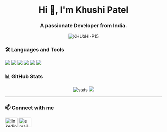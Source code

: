 <h1 align="center">Hi 👋, I'm Khushi Patel</h1>
<h3 align="center">A passionate Developer from India.</h3>

<p align="center">
  <img src="https://komarev.com/ghpvc/?username=KHUSHI-P15&label=Profile%20views&color=0e75b6&style=flat" alt="KHUSHI-P15" />
</p>

### 🛠️ Languages and Tools

<p align="left">
  <img src="https://img.shields.io/badge/-HTML5-E34F26?style=for-the-badge&logo=html5&logoColor=white"/>
  <img src="https://img.shields.io/badge/-CSS3-1572B6?style=for-the-badge&logo=css3"/>
  <img src="https://img.shields.io/badge/-JavaScript-black?style=for-the-badge&logo=javascript"/>
  <img src="https://img.shields.io/badge/-React-black?style=for-the-badge&logo=react"/>
  <img src="https://img.shields.io/badge/-Node.js-black?style=for-the-badge&logo=node.js"/>
  <img src="https://img.shields.io/badge/-MongoDB-black?style=for-the-badge&logo=mongodb"/>
</p>

### 📊 GitHub Stats

<p align="center">
  <img src="https://github-readme-stats.vercel.app/api?username=KHUSHI-P15&show_icons=true&theme=radical" alt="stats" />
  <img src="https://github-readme-streak-stats.herokuapp.com/?KHUSHI-P15&theme=radical" />
</p>

---

### 📫 Connect with me

<p align="left">
  <a href="https://www.linkedin.com/in/khushi-patel-463a06333?utm_source=share&utm_campaign=share_via&utm_content=profile&utm_medium=android_app" target="blank"><img align="center" src="https://cdn.jsdelivr.net/npm/simple-icons@3.0.1/icons/linkedin.svg" alt="linkedin" height="30" width="40" /></a>
  <a href="mailto:khushipatela15@gmail.com"><img align="center" src="https://cdn.jsdelivr.net/npm/simple-icons@3.0.1/icons/gmail.svg" alt="email" height="30" width="40" /></a>
<!--   <a href="https://your-portfolio.com"><img align="center" src="https://cdn.jsdelivr.net/npm/simple-icons@3.0.1/icons/internetexplorer.svg" alt="website" height="30" width="40" /></a> -->
</p>
